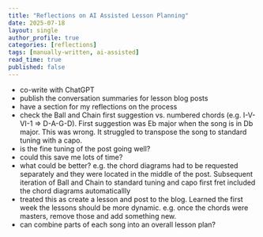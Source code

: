 ```yaml
---
title: "Reflections on AI Assisted Lesson Planning"
date: 2025-07-18
layout: single
author_profile: true
categories: [reflections]
tags: [manually-written, ai-assisted]
read_time: true
published: false
---
```


- co-write with ChatGPT
- publish the conversation summaries for lesson blog posts
- have a section for my reflections on the process
- check the Ball and Chain first suggestion vs. numbered chords (e.g. I-V-VI-1 => D-A-G-D).  First suggestion was Eb major when the song is in Db major.  This was wrong.  It struggled to transpose the song to standard tuning with a capo.
- is the fine tuning of the post going well?
- could this save me lots of time?
- what could be better?  e.g. the chord diagrams had to be requested separately and they were located in the middle of the post.  Subsequent iteration of Ball and Chain to standard tuning and capo first fret included the chord diagrams automaticallly
- treated this as create a lesson and post to the blog.  Learned the first week the lessons should be more dynamic.  e.g. once the chords were masters, remove those and add something new.
- can combine parts of each song into an overall lesson plan?
